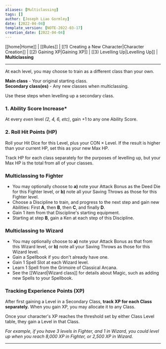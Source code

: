 ```yaml
---
aliases: [Multiclassing]
tags: []
author: [Joseph Liao Gormley]
date: [2022-04-04]
template_version: [NOTE-2022-03-17]
creation_date: [2022-04-04]
---
```

[[home|Home]] | [[Rules]] | [[1) Creating a New Character|Character Creation]] | [[2) Gaining XP|Gaining XP]] | [[3) Levelling Up|Levelling Up]] | **Multiclassing**
___
At each level, you may choose to train as a different class than your own. 

**Main class** - Your original starting class.<br>
**Secondary class(es)** - Any new classes when multiclassing.

Use these steps when levelling up a secondary class.

### 1. Ability Score Increase*
At every *even* level *(2, 4, 6, etc)*, gain +1 to any one Ability Score.

### 2. Roll Hit Points (HP)
Roll your Hit Dice for this Level, plus your CON $\times$ Level. If the result is higher than your current HP, set this as your new Max HP.

Track HP for each class separately for the purposes of levelling up, but your Max HP is the total from all of your classes.

### Multiclassing to Fighter
- You may optionally choose to **a)** note your Attack Bonus as the Deed Die for this Fighter level, or **b)** note all your Saving Throws as those for this Fighter level.
- Choose a Discipline to train, and progress to the next step and gain new Abilities: First **A**, then **B**, then **C**, and finally **D**.
- Gain 1 item from that Discipline's starting equipment. 
- Starting at step **B**, gain a Ken at each step of this Discipline.

### Multiclassing to Wizard
- You may optionally choose to **a)** note your Attack Bonus as that from this Wizard level, or **b)** note all your Saving Throws as those for this Wizard level.
- Gain a Spellbook if you don't already have one.
- Gain 1 Spell Slot at each Wizard level.
- Learn 1 Spell from the Grimoire of Classical Arcana.
- See the [[Wizard|Wizard class]] for details about Magic, such as adding new Spells to your Spellbook.

### Tracking Experience Points (XP)
After first gaining a Level in a Secondary Class, **track XP for each Class separately.** When you gain XP, you may allocate it to any Class.

Once your character's XP reaches the threshold set by either Class Level table, they gain a Level in that Class.

*For example, if you have 3 levels in Fighter, and 1 in Wizard, you could level up when you reach 8,000 XP in Fighter, or 2,500 XP in Wizard.* 
<!--Revisit-->

___
